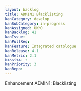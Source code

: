 ```yaml
---
layout: backlog
title: ADMIN1 Blacklisting
kanCategory: develop
kanSubCategory: in-progress
kanAssigned: UKMO
kanBacklog: 41
kanIssue:
kanPullReq:
kanFeature: Integrated catologue
kanRelease: 4.1
kanMetric: 2.1
kanSize: 3
kanPriority: 3
kanRepo: 
---
```

Enhancement ADMIN1: Blacklisting
